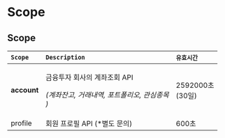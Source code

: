 # Scope

## Scope

<table>
  <thead>
    <tr>
      <th style="text-align:left"><b><code>Scope</code></b>
      </th>
      <th style="text-align:left"><b><code>Description</code></b>
      </th>
      <th style="text-align:left"><b><code>&#xC720;&#xD6A8;&#xC2DC;&#xAC04;</code></b>
      </th>
    </tr>
  </thead>
  <tbody>
    <tr>
      <td style="text-align:left"><b>account</b>
      </td>
      <td style="text-align:left">
        <p>&#xAE08;&#xC735;&#xD22C;&#xC790; &#xD68C;&#xC0AC;&#xC758; &#xACC4;&#xC88C;&#xC870;&#xD68C;
          API</p>
        <p><em>(&#xACC4;&#xC88C;&#xC794;&#xACE0;, &#xAC70;&#xB798;&#xB0B4;&#xC5ED;, &#xD3EC;&#xD2B8;&#xD3F4;&#xB9AC;&#xC624;, &#xAD00;&#xC2EC;&#xC885;&#xBAA9;<br />)</em>
        </p>
      </td>
      <td style="text-align:left">2592000&#xCD08;
        <br />(30&#xC77C;)</td>
    </tr>
    <tr>
      <td style="text-align:left">profile</td>
      <td style="text-align:left">&#xD68C;&#xC6D0; &#xD504;&#xB85C;&#xD544; API (*&#xBCC4;&#xB3C4; &#xBB38;&#xC758;)
        <br
        />
      </td>
      <td style="text-align:left">600&#xCD08;</td>
    </tr>
  </tbody>
</table>

